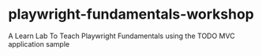 # playwright-fundamentals-workshop
A Learn Lab To Teach Playwright Fundamentals using the TODO MVC application sample
